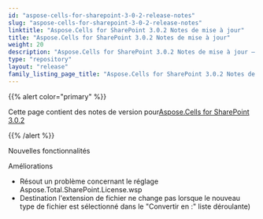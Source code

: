 ```yaml
---
id: "aspose-cells-for-sharepoint-3-0-2-release-notes"
slug: "aspose-cells-for-sharepoint-3-0-2-release-notes"
linktitle: "Aspose.Cells for SharePoint 3.0.2 Notes de mise à jour"
title: "Aspose.Cells for SharePoint 3.0.2 Notes de mise à jour"
weight: 20
description: "Aspose.Cells for SharePoint 3.0.2 Notes de mise à jour – the latest updates and fixes."
type: "repository"
layout: "release"
family_listing_page_title: "Aspose.Cells for SharePoint 3.0.2 Notes de mise à jour"
---
```

{{% alert color="primary" %}} 

 Cette page contient des notes de version pour[Aspose.Cells for SharePoint 3.0.2](https://releases.aspose.com/cells/sharepoint/new-releases/aspose.cells-for-sharepoint-3.0.2/)

{{% /alert %}} 



 Nouvelles fonctionnalités

 Améliorations

- Résout un problème concernant le réglage
 Aspose.Total.SharePoint.License.wsp
- Destination
 l'extension de fichier ne change pas lorsque le nouveau type de fichier est sélectionné dans le
 "Convertir en :" liste déroulante)
